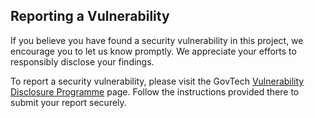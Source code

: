 ## Reporting a Vulnerability

If you believe you have found a security vulnerability in this project, we encourage you to let us know promptly. We appreciate your efforts to responsibly disclose your findings.

To report a security vulnerability, please visit the GovTech [Vulnerability Disclosure Programme](https://www.tech.gov.sg/report_vulnerability) page. Follow the instructions provided there to submit your report securely. 
